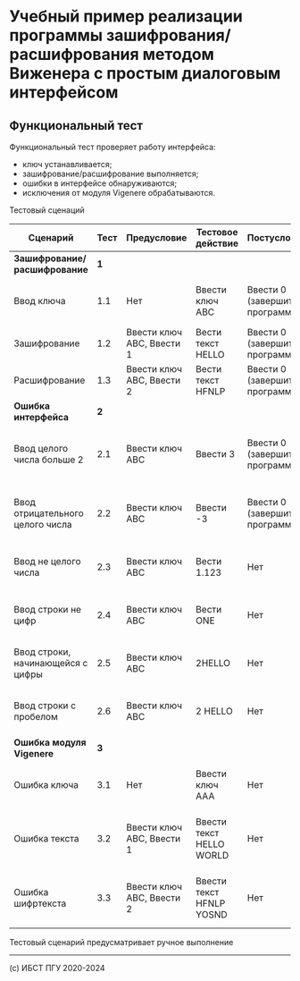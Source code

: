 # Учебный пример реализации программы зашифрования/расшифрования методом Виженера с простым диалоговым интерфейсом

## Функциональный тест

Функциональный тест проверяет работу интерфейса:

  * ключ устанавливается;
  * зашифрование/расшифрование выполняется;
  * ошибки в интерфейсе обнаруживаются;
  * исключения от модуля Vigenere обрабатываются.
 
Тестовый сценаций 

|  Сценарий                        | Тест | Предусловие              | Тестовое действие       | Постусловие                    | Ожидаемый результат                               |
|----------------------------------|------|--------------------------|-------------------------|--------------------------------|---------------------------------------------------|
| **Зашифрование/расшифрование**   | **1**|                          |                         |                                 |                                       |
| Ввод ключа                       | 1.1  |  Нет                     | Ввести ключ ABC         | Ввести 0 (завершить программу) | Появление приглашения на ввод действия            |
| Зашифрование                     | 1.2  |Ввести ключ ABC, Ввести 1 |Вести текст HELLO        | Ввести 0  (завершить программу)| Вывод "Encrypted text: HFNLP"                     |
| Расшифрование                    | 1.3  | Ввести ключ ABC, Ввести 2|Вести текст HFNLP        | Ввести 0  (завершить программу)| Вывод "Decrypted text: HELLO"                     |
|  **Ошибка интерфейса**           | **2**|                          |                         |                                |                                                   |
| Ввод целого числа больше 2       | 2.1  | Ввести ключ ABC          |  Ввести 3               | Ввести 0 (завершить программу) |  Сообщение об ошибке, приглашения на ввод действия|
| Ввод отрицательного целого числа | 2.2  | Ввести ключ ABC          |  Ввести -3              | Ввести 0 (завершить программу) |  Сообщение об ошибке, приглашения на ввод действия|
| Ввод не целого числа             | 2.3  | Ввести ключ ABC          | Вести 1.123             | Нет                            | Сообщение об ошибке, аварийное завершение         |
| Ввод строки не цифр              | 2.4  | Ввести ключ ABC          |  Вести ONE              | Нет                            | Сообщение об ошибке, аварийное завершение         |
| Ввод строки, начинающейся с цифры| 2.5  | Ввести ключ ABC          | 2HELLO                  | Нет                            | Сообщение об ошибке, аварийное завершение         |
| Ввод строки с пробелом           | 2.6  | Ввести ключ ABC          | 2 HELLO                 | Нет                            | Сообщение об ошибке, аварийное завершение         |
| **Ошибка модуля Vigenere**       | **3**|                          |                         |                                |                                                   |
| Ошибка ключа                     | 3.1  | Нет                      | Ввести ключ AAA         | Нет                            | Сообщение об ошибке, аварийное завершение         |
| Ошибка текста                    | 3.2  | Ввести ключ ABC, Ввести 1| Ввести текст HELLO WORLD| Нет                            | Сообщение об ошибке, приглашения на ввод действия |
| Ошибка шифртекста                | 3.3  | Ввести ключ ABC, Ввести 2| Ввести текст HFNLP YOSND| Нет                            | Сообщение об ошибке, приглашения на ввод действия |

Тестовый сценарий предусматривает ручное выполнение

--------------------------------------------------

(с) ИБСТ ПГУ 2020-2024
